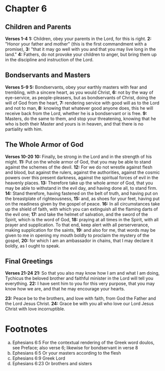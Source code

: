 # Chapter 6
## Children and Parents
**Verses 1-4**
**1:** Children, obey your parents in the Lord, for this is right.
**2:** "Honor your father and mother" (this is the first commandment with a promise),
**3:** "that it may go well with you and that you may live long in the land."
**4:** Fathers, do not provoke your children to anger, but bring them up in the discipline and instruction of the Lord.

## Bondservants and Masters
**Verses 5-9**
**5:** Bondservants, obey your earthly masters with fear and trembling, with a sincere heart, as you would Christ,
**6:** not by the way of eye-service, as people-pleasers, but as bondservants of Christ, doing the will of God from the heart,
**7:** rendering service with good will as to the Lord and not to man,
**8:** knowing that whatever good anyone does, this he will receive back from the Lord, whether he is a bondservant or is free.
**9:** Masters, do the same to them, and stop your threatening, knowing that he who is both their Master and yours is in heaven, and that there is no partiality with him.

## The Whole Armor of God
**Verses 10-20**
**10:** Finally, be strong in the Lord and in the strength of his might.
**11:** Put on the whole armor of God, that you may be able to stand against the schemes of the devil.
**12:** For we do not wrestle against flesh and blood, but against the rulers, against the authorities, against the cosmic powers over this present darkness, against the spiritual forces of evil in the heavenly places.
**13:** Therefore take up the whole armor of God, that you may be able to withstand in the evil day, and having done all, to stand firm.
**14:** Stand therefore, having fastened on the belt of truth, and having put on the breastplate of righteousness,
**15:** and, as shoes for your feet, having put on the readiness given by the gospel of peace.
**16:** In all circumstances take up the shield of faith, with which you can extinguish all the flaming darts of the evil one;
**17:** and take the helmet of salvation, and the sword of the Spirit, which is the word of God,
**18:** praying at all times in the Spirit, with all prayer and supplication. To that end, keep alert with all perserverance, making supplication for the saints,
**19:** and also for me, that words may be given to me in opening my mouth boldly to proclaim the mystery of the gospel,
**20:** for which I am an ambassador in chains, that I may declare it boldly, as I ought to speak.

## Final Greetings
**Verses 21-24**
**21:** So that you also may know how I am and what I am doing, Tychicus the beloved brother and faithful minister in the Lord will tell you everything.
**22:** I have sent him to you for this very purpose, that you may know how we are, and that he may encourage your hearts.

**23:** Peace be to the brothers, and love with faith, from God the Father and the Lord Jesus Christ.
**24:** Grace be with you all who love our Lord Jesus Christ with love incorruptible.

# Footnotes
<ol type='a'>
	<li>Ephesians 6:5 For the contextual rendering of the Greek word doulos, see Preface; also verse 6; likewise for bondservant in verse 8</li>
	<li>Ephesians 6:5 Or your masters according to the flesh</li>
	<li>Ephesians 6:9 Greek Lord</li>
	<li>Ephesians 6:23 Or brothers and sisters</li>
</ol>
